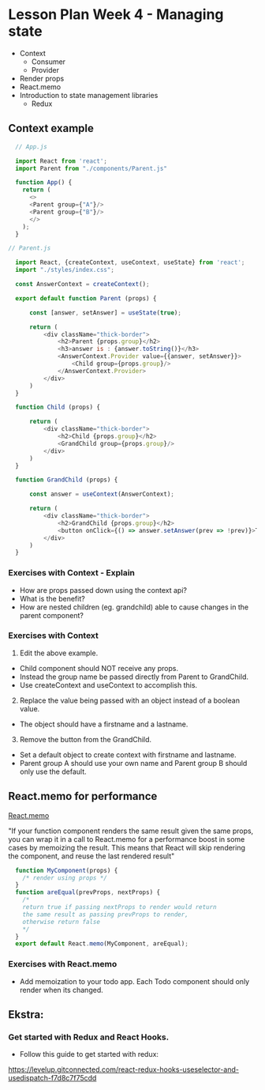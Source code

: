 # Lesson Plan Week 4 - Managing state

- Context
  - Consumer
  - Provider
- Render props
- React.memo
- Introduction to state management libraries
  - Redux

## Context example
```js
  // App.js

  import React from 'react';
  import Parent from "./components/Parent.js"

  function App() {
    return (
      <>
      <Parent group={"A"}/>
      <Parent group={"B"}/>
      </>
    );
  }

// Parent.js

  import React, {createContext, useContext, useState} from 'react';
  import "./styles/index.css";

  const AnswerContext = createContext();

  export default function Parent (props) {

      const [answer, setAnswer] = useState(true);

      return (
          <div className="thick-border">
              <h2>Parent {props.group}</h2>
              <h3>answer is : {answer.toString()}</h3>
              <AnswerContext.Provider value={{answer, setAnswer}}>
                  <Child group={props.group}/>
              </AnswerContext.Provider>
          </div>
      )
  }

  function Child (props) {

      return (
          <div className="thick-border">
              <h2>Child {props.group}</h2>
              <GrandChild group={props.group}/>
          </div>     
      )
  }

  function GrandChild (props) {

      const answer = useContext(AnswerContext);

      return (
          <div className="thick-border">
              <h2>GrandChild {props.group}</h2>
              <button onClick={() => answer.setAnswer(prev => !prev)}>Toggle answer</button>
          </div>
      )
  }

```
### Exercises with Context - Explain

- How are props passed down using the context api?
- What is the benefit?
- How are nested children (eg. grandchild) able to cause changes in the parent component?

### Exercises with Context
1. Edit the above example. 
- Child component should NOT receive any props. 
- Instead the group name be passed directly from Parent to GrandChild. 
- Use createContext and useContext to accomplish this.
2. Replace the value being passed with an object instead of a boolean value. 
- The object should have a firstname and a lastname.
3. Remove the button from the GrandChild.
- Set a default object to create context with firstname and lastname. 
- Parent group A should use your own name and Parent group B should only use the default.

## React.memo for performance

[React.memo](https://reactjs.org/docs/react-api.htm)

"If your function component renders the same result given the same props, you can wrap it in a call to React.memo for a performance boost in some cases by memoizing the result. This means that React will skip rendering the component, and reuse the last rendered result"

```js
  function MyComponent(props) {
    /* render using props */
  }
  function areEqual(prevProps, nextProps) {
    /*
    return true if passing nextProps to render would return
    the same result as passing prevProps to render,
    otherwise return false
    */
  }
  export default React.memo(MyComponent, areEqual);

```

### Exercises with React.memo

- Add memoization to your todo app. Each Todo component should only render when its changed.

## Ekstra:

### Get started with Redux and React Hooks.

- Follow this guide to get started with redux:

https://levelup.gitconnected.com/react-redux-hooks-useselector-and-usedispatch-f7d8c7f75cdd




